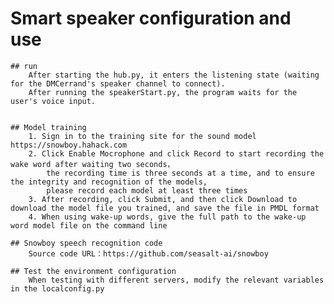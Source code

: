 # Smart speaker configuration and use
	## run
		After starting the hub.py, it enters the listening state (waiting for the DMCerrand's speaker channel to connect).
		After running the speakerStart.py, the program waits for the user's voice input.


	## Model training
		1. Sign in to the training site for the sound model https://snowboy.hahack.com
		2. Click Enable Mocrophone and click Record to start recording the wake word after waiting two seconds，
			the recording time is three seconds at a time, and to ensure the integrity and recognition of the models, 
			please record each model at least three times
		3. After recording, click Submit, and then click Download to download the model file you trained, and save the file in PMDL format
		4. When using wake-up words, give the full path to the wake-up word model file on the command line

	## Snowboy speech recognition code
		Source code URL：https://github.com/seasalt-ai/snowboy

	## Test the environment configuration
		When testing with different servers, modify the relevant variables in the localconfig.py
